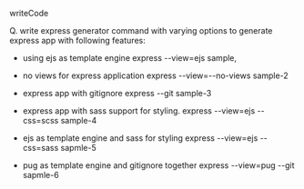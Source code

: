 writeCode

Q. write express generator command with varying options to generate express app with following features:

- using ejs as template engine
express --view=ejs sample,

- no views for express application
express --view=--no-views sample-2

- express app with gitignore
express --git sample-3

- express app with sass support for styling.
express --view=ejs --css=scss sample-4

- ejs as template engine and sass for styling
express --view=ejs --css=sass sapmle-5



- pug as template engine and gitignore together
express --view=pug --git sapmle-6
